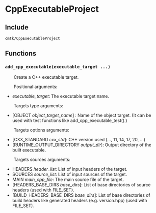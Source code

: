 
# CppExecutableProject

## Include
`cmtk/CppExecutableProject`

## Functions
### `add_cpp_executable(executable_target ...)`

&ensp;&ensp;&ensp;&ensp;Create a C++ executable target.

&ensp;&ensp;&ensp;&ensp;Positional arguments:
- *executable_target*: The executable target name.

&ensp;&ensp;&ensp;&ensp;Targets type arguments:
- [OBJECT *object_target_name*] : Name of the object target. (It can be used with test functions like add_cpp_executable_test().)

&ensp;&ensp;&ensp;&ensp;Targets options arguments:
- [CXX_STANDARD *cxx_std*]: 	C++ version used (..., 11, 14, 17, 20, ...)
- [RUNTIME_OUTPUT_DIRECTORY *output_dir*]: 	Output directory of the built executable.

&ensp;&ensp;&ensp;&ensp;Targets sources arguments:
- HEADERS *header_list*: 	List of input headers of the target.
- SOURCES *source_list*: 	List of input sources of the target.
- MAIN *main_cpp_file*: 	The main source file of the target.
- [HEADERS_BASE_DIRS *base_dirs*]:  List of base directories of source headers (used with FILE_SET).
- [BUILD_HEADERS_BASE_DIRS *base_dirs*]:  List of base directories of build headers like generated headers (e.g. version.hpp) (used with FILE_SET).

